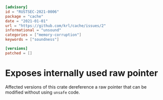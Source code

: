 ```toml
[advisory]
id = "RUSTSEC-2021-0006"
package = "cache"
date = "2021-01-01"
url = "https://github.com/krl/cache/issues/2"
informational = "unsound"
categories = ["memory-corruption"]
keywords = ["soundness"]

[versions]
patched = []
```

# Exposes internally used raw pointer

Affected versions of this crate dereference a raw pointer that can be modified
without using `unsafe` code.
